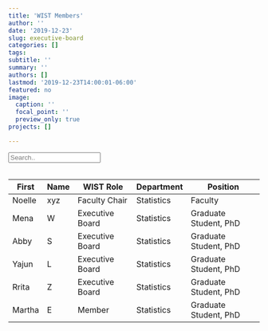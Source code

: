 ```yaml
---
title: 'WIST Members'
author: ''
date: '2019-12-23'
slug: executive-board
categories: []
tags:
subtitle: ''
summary: ''
authors: []
lastmod: '2019-12-23T14:00:01-06:00'
featured: no
image: 
  caption: ''
  focal_point: ''
  preview_only: true
projects: []

---
```


<!DOCTYPE html>
<html>
<head>
<script src="https://ajax.googleapis.com/ajax/libs/jquery/3.4.1/jquery.min.js"></script>
<script>
$(document).ready(function(){
  $("#myInput").on("keyup", function() {
    var value = $(this).val().toLowerCase();
    $("#myTable tr").filter(function() {
      $(this).toggle($(this).text().toLowerCase().indexOf(value) > -1)
    });
  });
});
</script>

</head>
<body>

<input id="myInput" type="text" placeholder="Search..">
<br><br>

<table>
  <thead>

<tr><th> First</th> <th>Name</th> <th>WIST Role</th> <th>Department</th> <th>Position</th></tr>


  </thead>
  <tbody id="myTable">

<tr><td> Noelle</td> <td>xyz</td> <td>Faculty Chair</td> <td>Statistics</td> <td>Faculty</td></tr>
<tr><td> Mena</td> <td>W</td> <td>Executive Board</td> <td>Statistics</td> <td>Graduate Student, PhD</td></tr>
<tr><td> Abby</td> <td>S</td> <td>Executive Board</td> <td>Statistics</td> <td>Graduate Student, PhD</td></tr>
<tr><td> Yajun</td> <td>L</td> <td>Executive Board</td> <td>Statistics</td> <td>Graduate Student, PhD</td></tr>
<tr><td> Rrita</td> <td>Z</td> <td>Executive Board</td> <td>Statistics</td> <td>Graduate Student, PhD</td></tr>
<tr><td> Martha</td> <td>E</td> <td>Member</td> <td>Statistics</td> <td>Graduate Student, PhD</td></tr>



</tbody>
</table>
  


</body>
</html>


